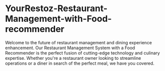# YourRestoz-Restaurant-Management-with-Food-recommender
Welcome to the future of restaurant management and dining experience enhancement. Our Restaurant Management System with a Food Recommender is the perfect fusion of cutting-edge technology and culinary expertise. Whether you're a restaurant owner looking to streamline operations or a diner in search of the perfect meal, we have you covered.
